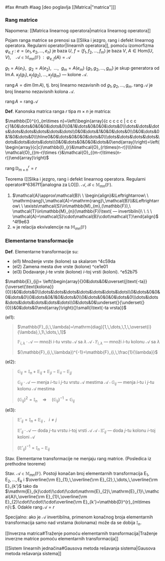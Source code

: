 #fax #math #laag [deo poglavlja [[Matrica|"matrica"]]]

### Rang matrice
Napomena: [[Matrica linearnog operatora|matrica linearnog operatora]]

Pojam ranga matrice se prenosi sa [[Slika i jezgro, rang i defekt linearnog operatora. Regularni operator|linearnih operatora]], pomoću izomorfizma $\varphi_{e,\,f}\:$:
$e=(e_{1},\,e_{2},\,\dots,\,e_{n})$ je baza $U$, $f=(f_{̌1},\,f_{2},\,\dots,\,f_{m})$ je baza $V$,
$A\in\mathrm{Hom}(U,\,V),\quad\mathcal{A}\in\mathbb{M}_{mn}(\mathbb{F})\ \ :\ \ \varphi_{e,\,f}(A)=\mathcal{A}$

$g_{1}=A(e_{1}),\ \ g_{2}=A(e_{2}),\ \ \dots, \ \ g_{m}=A(e_{m})$ 
$\{g_{1},\,g_{2},\,\dots,\,g_{m}\}$ je skup generatora od $\mathrm{Im}\,A$.
$\kappa_{f}(g_{1}),\,\kappa_{f}(g_{2}),\,\dots,\,\kappa_{f}(g_{m})$ — kolone $\mathcal{A}$.

$\mathrm{rang}\,A=\dim(\mathrm{Im}\,A)$, tj. broj linearno nezavisnih od $g_{1},\,g_{2},\,\dots,\,g_{m}$.
$\mathrm{rang}\,\mathcal{A}$ je broj linearno nezavisnih kolona $\mathcal{A}$.

$\mathrm{rang}\,A=\mathrm{rang}\,\mathcal{A}$

**Def**. Kanonska matrica ranga $r$ tipa $m\times n$ je matrica:

$\mathbb{D}^{r}_{m\times n}=\left(\begin{array}{c c c c c | c c c c}1&0&\dots&0&0&0&\dots&0\\0&1&\dots&0&0&0&\dots&0\\\dots&\dots&\dots&\dots&\dots&\dots&\dots&\dots\\0&0&\dots&1&0&0&\dots&0\\0&0&\dots&0&1&0&\dots&0\\\hline0&0&\dots&0&0&0&\dots&0\\\dots&\dots&\dots&\dots&\dots&\dots&\dots&\dots\\0&0&\dots&0&0&0&\dots&0\end{array}\right)=\left(\begin{array}{c|c}\mathbb{I}_{r}&\mathcal{O}_{r\times(n-r)}\\\hline \mathcal{O}_{(m-r)\times r}&\mathcal{O}_{(m-r)\times(n-r)}\end{array}\right)$

$\mathrm{rang}\,\mathbb{D}^{r}_{m\times n}=r$

Teorema ([[Slika i jezgro, rang i defekt linearnog operatora. Regularni operator#^6367f1|analogna za LO]]). $\mathcal{A},\,\mathcal{B}\in\mathbb{M}_{mn}(\mathbb{F})$.
1. $\mathcal{A}\approx\mathcal{B}\ \ \begin{align}&\Leftrightarrow\ \ \mathrm{rang}\,\mathcal{A}=\mathrm{rang}\,\mathcal{B}\\&\Leftrightarrow\ \ \exists\mathcal{S}\in\mathbb{M}_{m},(\mathbb{F}),\ \mathcal{T}\in\mathbb{M}_{n}(\mathbb{F})\text{ — invertibilni}\ \ :\ \ \mathcal{A}=\mathcal{S}\cdot\mathcal{B}\cdot\mathcal{T}\end{align}$ ^4f9e63
2. $\approx$ je relacija ekvivalencije na $\mathbb{M}_{mn}(\mathbb{F})$
### Elementarne transformacije
**Def**. Elementarne transformacije su:
- (el1) Množenje vrste (kolone) sa skalarom ^4c59da
- (el2) Zamena mesta dve vrste (kolone) ^ce1e01
- (el3) Dodavanje $j$-te vrste (kolone) $i$-toj vrsti (koloni). ^e52b75

$\mathbb{E}_{ij}= \left(\begin{array}{}0&\dots&0&\overset{j\text{-ta}}{\overset{\text{kolona}}{0}}&0&\dots&0\\\dots&\dots&\dots&\dots&\dots&\dots&\dots\\0&\dots&0&0&0&\dots&0\\0&\dots&0&1&0&\dots&0\\0&\dots&0&0&0&\dots&0\\\dots&\dots&\dots&\dots&\dots&\dots&\dots\\0&\dots&0&\underset{}{\underset{}{0}}&0&\dots&0\end{array}\right){}\small{i\text{-ta vrsta}}$

(el1):
>$\mathbb{F}_{i,\,\lambda}=\mathrm{diag}[1,\,\dots,\,1,\,\overset{i}{\lambda},\,1\,\dots,\,1]$
>
>$\mathbb{F}_{i,\,\lambda}\cdot\mathcal{A}$ — množi $i$-tu vrstu $\mathcal{A}$ sa $\lambda$
>$\mathcal{A}\cdot\mathbb{F}_{i,\,\lambda}$ — množi $i$-tu kolonu $\mathcal{A}$ sa $\lambda$
>
>$(\mathbb{F}_{i,\,\lambda})^{-1}=\mathbb{F}_{i,\,\frac{1}{\lambda}}$


(el2):
>$\mathbb{G}_{ij}=\mathbb{I}_{n}+\mathbb{E}_{ij}+\mathbb{E}_{ji}-\mathbb{E}_{ii}-\mathbb{E}_{jj}$
>
>$\mathbb{G}_{ij}\cdot\mathcal{A}$ — menja $i$-tu i $j$-tu vrstu $\mathcal{A}$ mestima
>$\mathcal{A}\cdot\mathbb{G}_{ij}$ — menja $i$-tu i $j$-tu kolonu $\mathcal{A}$ mestima
>
>$(\mathbb{G}_{ij})^{2}=\mathbb{I}_{n}\quad \Rightarrow\quad (\mathbb{G}_{ij})^{-1}=\mathbb{G}_{ij}$

(el3):
>$\mathbb{E}'_{ij}=\mathbb{I}_{n}+\mathbb{E}_{ij}$ ,$\ \:$ $i\ne j$
>
>$\mathbb{E}'_{ij}\cdot\mathcal{A}$ — doda $j$-tu vrstu $i$-toj vrsti $\mathcal{A}$
>$\mathcal{A}\cdot\mathbb{E}'_{ij}$ — doda $j$-tu kolonu $i$-toj koloni $\mathcal{A}$
>
>$(\mathbb{E}'_{ij})^{-1}=\mathbb{I}_{n}-\mathbb{E}_{ij}$

Stav. Elementarne transformacije ne menjaju rang matrice. (Posledica iz prethodne teoreme)
 
Stav. $\mathcal{A}\in\mathbb{M}_{mn}(\mathbb{F})$. Postoji konačan broj elementarnih transformacija $\mathrm{E}_{1},\,\mathrm{E}_{2},\,\dots,\,\mathrm{E}_{k}$ i $\overline{\rm E}_{1},\,\overline{\rm E}_{2},\,\dots,\,\overline{\rm E}_{k'}$ tako da $\mathrm{E}_{k}\cdot\!\cdot\!\cdot\mathrm{E}_{2}\,\mathrm{E}_{1}\,\mathcal{A}\,\overline{\rm E}_{1}\,\overline{\rm E}_{2}\cdot\!\cdot\!\cdot\overline{\rm E}_{k'}=\mathbb{D}^{r}_{m\times n}\:$. Odakle $\mathrm{rang}\, \mathcal{A}=r$

Specijalno: ako je $\mathcal{A}$ invertibilna, primenom konačnog broja elementarnih transformacija samo nad vrstama (kolonama) može da se dobija $\mathbb{I}_{n}$.
$\:$

[[Inverzna matrica#Traženje pomoću elementarnih transformacija|Traženje inverzne matrice pomoću elementarnih transformacija]]

[[Sistem linearnih jednačina#Gausova metoda rešavanja sistema|Gausova metoda rešavanja sistema]]